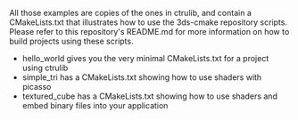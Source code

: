 All those examples are copies of the ones in ctrulib, and contain a CMakeLists.txt that illustrates how to use the 3ds-cmake repository scripts.
Please refer to this repository's README.md for more information on how to build projects using these scripts.

* hello_world gives you the very minimal CMakeLists.txt for a project using ctrulib
* simple_tri has a CMakeLists.txt showing how to use shaders with picasso
* textured_cube has a CMakeLists.txt showing how to use shaders and embed binary files into your application